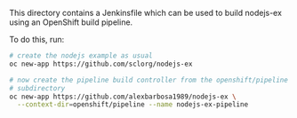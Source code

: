 This directory contains a Jenkinsfile which can be used to build
nodejs-ex using an OpenShift build pipeline.

To do this, run:

```bash
# create the nodejs example as usual
oc new-app https://github.com/sclorg/nodejs-ex

# now create the pipeline build controller from the openshift/pipeline
# subdirectory
oc new-app https://github.com/alexbarbosa1989/nodejs-ex \
  --context-dir=openshift/pipeline --name nodejs-ex-pipeline
```
